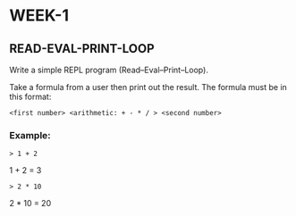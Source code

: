 # WEEK-1

## READ-EVAL-PRINT-LOOP 

Write a simple REPL program (Read–Eval–Print–Loop).

Take a formula from a user then print out the result. The formula must be in this format:

`<first number> <arithmetic: + - * / > <second number>`
### Example:
`> 1 + 2`

 1 + 2 = 3

 `> 2 * 10`

 2 * 10 = 20
 
 
